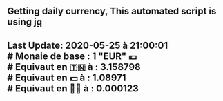 ## Getting daily currency, This automated script is using [jq](https://stedolan.github.io/jq/)
## Last Update:  2020-05-25 à 21:00:01 </br># Monaie de base : 1 "EUR" 💶 </br> # Equivaut en 🇹🇳 à :  3.158798 </br> # Equivaut en 💵 à : 1.08971</br> # Equivaut en 🐱‍💻 à :  0.000123

